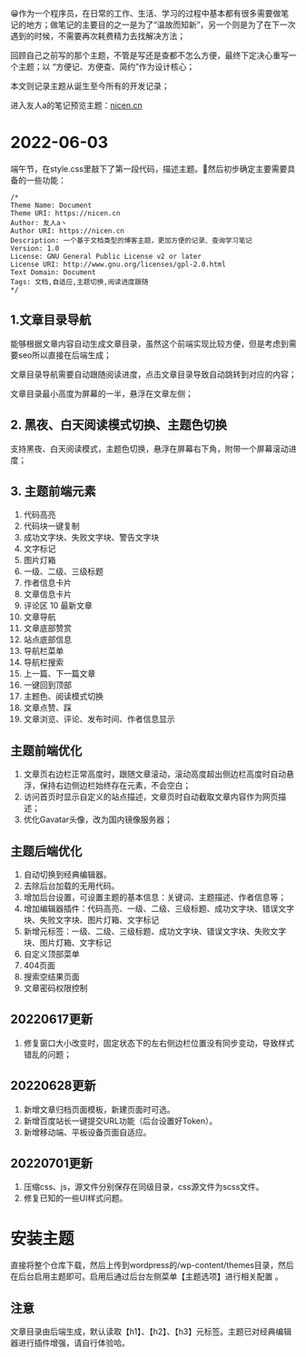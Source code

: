 😁作为一个程序员，在日常的工作、生活、学习的过程中基本都有很多需要做笔记的地方；做笔记的主要目的之一是为了“温故而知新”，另一个则是为了在下一次遇到的时候，不需要再次耗费精力去找解决方法；

回顾自己之前写的那个主题，不管是写还是查都不怎么方便，最终下定决心重写一个主题；以 “方便记、方便查、简约”作为设计核心；

本文则记录主题从诞生至今所有的开发记录；

进入友人a的笔记预览主题：[nicen.cn](https://nicen.cn/)

# 2022-06-03
端午节，在style.css里敲下了第一段代码，描述主题。🤣然后初步确定主要需要具备的一些功能：
```
/*
Theme Name: Document
Theme URI: https://nicen.cn
Author: 友人a丶
Author URI: https://nicen.cn
Description: 一个基于文档类型的博客主题，更加方便的记录、查询学习笔记
Version: 1.0
License: GNU General Public License v2 or later
License URI: http://www.gnu.org/licenses/gpl-2.0.html
Text Domain: Document
Tags: 文档,自适应,主题切换,阅读进度跟随
*/
```
## 1.文章目录导航
能够根据文章内容自动生成文章目录，虽然这个前端实现比较方便，但是考虑到需要seo所以直接在后端生成；

文章目录导航需要自动跟随阅读进度，点击文章目录导致自动跳转到对应的内容；

文章目录最小高度为屏幕的一半，悬浮在文章左侧；

## 2. 黑夜、白天阅读模式切换、主题色切换
   支持黑夜、白天阅读模式，主题色切换，悬浮在屏幕右下角，附带一个屏幕滚动进度；

## 3. 主题前端元素
1. 代码高亮
2. 代码块一键复制
3. 成功文字块、失败文字块、警告文字块
4. 文字标记
5. 图片灯箱
6. 一级、二级、三级标题
7. 作者信息卡片
8. 文章信息卡片
9. 评论区
10 最新文章
11. 文章导航
12. 文章底部赞赏
13. 站点底部信息
14. 导航栏菜单
15. 导航栏搜索
16. 上一篇、下一篇文章
17. 一键回到顶部
18. 主题色、阅读模式切换
19. 文章点赞、踩
20. 文章浏览、评论、发布时间、作者信息显示
    
## 主题前端优化
   1. 文章页右边栏正常高度时，跟随文章滚动，滚动高度超出侧边栏高度时自动悬浮，保持右边侧边栏始终存在元素，不会空白；
   2. 访问首页时显示自定义的站点描述，文章页时自动截取文章内容作为网页描述；
   3. 优化Gavatar头像，改为国内镜像服务器；
## 主题后端优化
   1. 自动切换到经典编辑器。
   2. 去除后台加载的无用代码。
   3. 增加后台设置，可设置主题的基本信息：关键词、主题描述、作者信息等；
   4. 增加编辑器插件：代码高亮、一级、二级、三级标题、成功文字块、错误文字块、失败文字块、图片灯箱、文字标记
   5. 新增元标签：一级、二级、三级标题、成功文字块、错误文字块、失败文字块、图片灯箱、文字标记
   6. 自定义顶部菜单
   7. 404页面
   8. 搜索空结果页面
   9. 文章密码权限控制

## 20220617更新
1. 修复窗口大小改变时，固定状态下的左右侧边栏位置没有同步变动，导致样式错乱的问题；
## 20220628更新
1. 新增文章归档页面模板，新建页面时可选。
2. 新增百度站长一键提交URL功能（后台设置好Token）。
3. 新增移动端、平板设备页面自适应。

## 20220701更新
1. 压缩css、js，源文件分别保存在同级目录，css源文件为scss文件。
2. 修复已知的一些UI样式问题。

# 安装主题

直接将整个仓库下载，然后上传到wordpress的/wp-content/themes目录，然后在后台启用主题即可。启用后通过后台左侧菜单【主题选项】进行相关配置 。

## 注意
文章目录由后端生成，默认读取【h1】、【h2】、【h3】元标签。主题已对经典编辑器进行插件增强，请自行体验哈。

